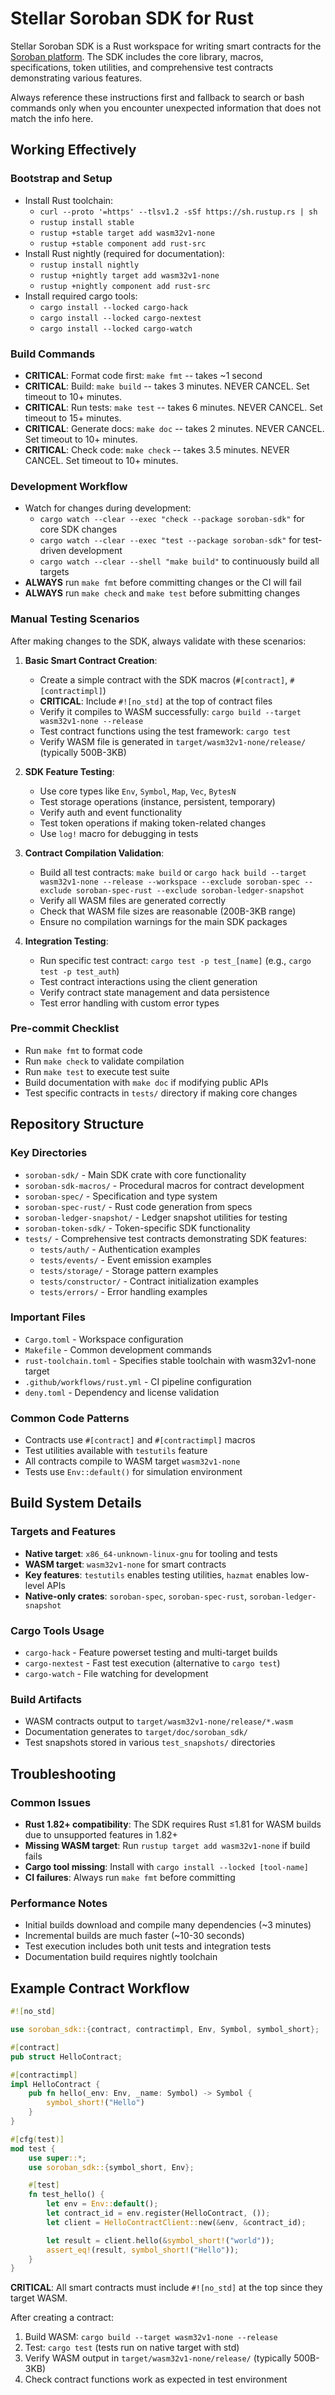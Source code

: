# Stellar Soroban SDK for Rust

Stellar Soroban SDK is a Rust workspace for writing smart contracts for the [Soroban platform](https://soroban.stellar.org). The SDK includes the core library, macros, specifications, token utilities, and comprehensive test contracts demonstrating various features.

Always reference these instructions first and fallback to search or bash commands only when you encounter unexpected information that does not match the info here.

## Working Effectively

### Bootstrap and Setup
- Install Rust toolchain:
  - `curl --proto '=https' --tlsv1.2 -sSf https://sh.rustup.rs | sh`
  - `rustup install stable`
  - `rustup +stable target add wasm32v1-none`
  - `rustup +stable component add rust-src`
- Install Rust nightly (required for documentation):
  - `rustup install nightly`
  - `rustup +nightly target add wasm32v1-none`
  - `rustup +nightly component add rust-src`
- Install required cargo tools:
  - `cargo install --locked cargo-hack`
  - `cargo install --locked cargo-nextest`
  - `cargo install --locked cargo-watch`

### Build Commands
- **CRITICAL**: Format code first: `make fmt` -- takes ~1 second
- **CRITICAL**: Build: `make build` -- takes 3 minutes. NEVER CANCEL. Set timeout to 10+ minutes.
- **CRITICAL**: Run tests: `make test` -- takes 6 minutes. NEVER CANCEL. Set timeout to 15+ minutes.
- **CRITICAL**: Generate docs: `make doc` -- takes 2 minutes. NEVER CANCEL. Set timeout to 10+ minutes.
- **CRITICAL**: Check code: `make check` -- takes 3.5 minutes. NEVER CANCEL. Set timeout to 10+ minutes.

### Development Workflow
- Watch for changes during development:
  - `cargo watch --clear --exec "check --package soroban-sdk"` for core SDK changes
  - `cargo watch --clear --exec "test --package soroban-sdk"` for test-driven development
  - `cargo watch --clear --shell "make build"` to continuously build all targets
- **ALWAYS** run `make fmt` before committing changes or the CI will fail
- **ALWAYS** run `make check` and `make test` before submitting changes

### Manual Testing Scenarios
After making changes to the SDK, always validate with these scenarios:

1. **Basic Smart Contract Creation**:
   - Create a simple contract with the SDK macros (`#[contract]`, `#[contractimpl]`)
   - **CRITICAL**: Include `#![no_std]` at the top of contract files
   - Verify it compiles to WASM successfully: `cargo build --target wasm32v1-none --release`
   - Test contract functions using the test framework: `cargo test`
   - Verify WASM file is generated in `target/wasm32v1-none/release/` (typically 500B-3KB)

2. **SDK Feature Testing**:
   - Use core types like `Env`, `Symbol`, `Map`, `Vec`, `BytesN`
   - Test storage operations (instance, persistent, temporary)
   - Verify auth and event functionality
   - Test token operations if making token-related changes
   - Use `log!` macro for debugging in tests

3. **Contract Compilation Validation**:
   - Build all test contracts: `make build` or `cargo hack build --target wasm32v1-none --release --workspace --exclude soroban-spec --exclude soroban-spec-rust --exclude soroban-ledger-snapshot`
   - Verify all WASM files are generated correctly
   - Check that WASM file sizes are reasonable (200B-3KB range)
   - Ensure no compilation warnings for the main SDK packages

4. **Integration Testing**:
   - Run specific test contract: `cargo test -p test_[name]` (e.g., `cargo test -p test_auth`)
   - Test contract interactions using the client generation
   - Verify contract state management and data persistence
   - Test error handling with custom error types

### Pre-commit Checklist
- Run `make fmt` to format code
- Run `make check` to validate compilation
- Run `make test` to execute test suite
- Build documentation with `make doc` if modifying public APIs
- Test specific contracts in `tests/` directory if making core changes

## Repository Structure

### Key Directories
- `soroban-sdk/` - Main SDK crate with core functionality
- `soroban-sdk-macros/` - Procedural macros for contract development
- `soroban-spec/` - Specification and type system
- `soroban-spec-rust/` - Rust code generation from specs
- `soroban-ledger-snapshot/` - Ledger snapshot utilities for testing
- `soroban-token-sdk/` - Token-specific SDK functionality
- `tests/` - Comprehensive test contracts demonstrating SDK features:
  - `tests/auth/` - Authentication examples
  - `tests/events/` - Event emission examples
  - `tests/storage/` - Storage pattern examples
  - `tests/constructor/` - Contract initialization examples
  - `tests/errors/` - Error handling examples

### Important Files
- `Cargo.toml` - Workspace configuration
- `Makefile` - Common development commands
- `rust-toolchain.toml` - Specifies stable toolchain with wasm32v1-none target
- `.github/workflows/rust.yml` - CI pipeline configuration
- `deny.toml` - Dependency and license validation

### Common Code Patterns
- Contracts use `#[contract]` and `#[contractimpl]` macros
- Test utilities available with `testutils` feature
- All contracts compile to WASM target `wasm32v1-none`
- Tests use `Env::default()` for simulation environment

## Build System Details

### Targets and Features
- **Native target**: `x86_64-unknown-linux-gnu` for tooling and tests
- **WASM target**: `wasm32v1-none` for smart contracts
- **Key features**: `testutils` enables testing utilities, `hazmat` enables low-level APIs
- **Native-only crates**: `soroban-spec`, `soroban-spec-rust`, `soroban-ledger-snapshot`

### Cargo Tools Usage
- `cargo-hack` - Feature powerset testing and multi-target builds
- `cargo-nextest` - Fast test execution (alternative to `cargo test`)
- `cargo-watch` - File watching for development

### Build Artifacts
- WASM contracts output to `target/wasm32v1-none/release/*.wasm`
- Documentation generates to `target/doc/soroban_sdk/`
- Test snapshots stored in various `test_snapshots/` directories

## Troubleshooting

### Common Issues
- **Rust 1.82+ compatibility**: The SDK requires Rust ≤1.81 for WASM builds due to unsupported features in 1.82+
- **Missing WASM target**: Run `rustup target add wasm32v1-none` if build fails
- **Cargo tool missing**: Install with `cargo install --locked [tool-name]`
- **CI failures**: Always run `make fmt` before committing

### Performance Notes
- Initial builds download and compile many dependencies (~3 minutes)
- Incremental builds are much faster (~10-30 seconds)
- Test execution includes both unit tests and integration tests
- Documentation build requires nightly toolchain

## Example Contract Workflow

```rust
#![no_std]

use soroban_sdk::{contract, contractimpl, Env, Symbol, symbol_short};

#[contract]
pub struct HelloContract;

#[contractimpl]
impl HelloContract {
    pub fn hello(_env: Env, _name: Symbol) -> Symbol {
        symbol_short!("Hello")
    }
}

#[cfg(test)]
mod test {
    use super::*;
    use soroban_sdk::{symbol_short, Env};

    #[test]
    fn test_hello() {
        let env = Env::default();
        let contract_id = env.register(HelloContract, ());
        let client = HelloContractClient::new(&env, &contract_id);

        let result = client.hello(&symbol_short!("world"));
        assert_eq!(result, symbol_short!("Hello"));
    }
}
```

**CRITICAL**: All smart contracts must include `#![no_std]` at the top since they target WASM.

After creating a contract:
1. Build WASM: `cargo build --target wasm32v1-none --release`
2. Test: `cargo test` (tests run on native target with std)
3. Verify WASM output in `target/wasm32v1-none/release/` (typically 500B-3KB)
4. Check contract functions work as expected in test environment